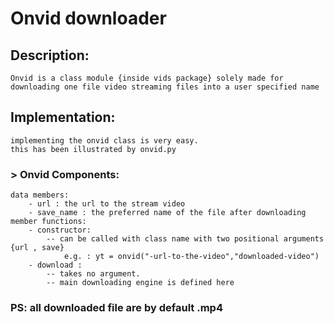 # Onvid downloader

## Description:
    Onvid is a class module {inside vids package} solely made for downloading one file video streaming files into a user specified name
    
## Implementation:
    implementing the onvid class is very easy.
    this has been illustrated by onvid.py    

### > Onvid Components:
    data members:
        - url : the url to the stream video
        - save_name : the preferred name of the file after downloading
    member functions:
        - constructor:
            -- can be called with class name with two positional arguments {url , save} 
                e.g. : yt = onvid("-url-to-the-video","downloaded-video")
        - download :
            -- takes no argument.
            -- main downloading engine is defined here

### PS: all downloaded file are by default .mp4